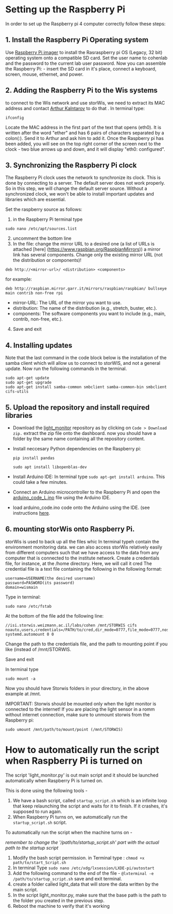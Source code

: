 # Setting up the Raspberry Pi 
In order to set up the Raspberry pi 4 computer correctly follow these steps:

## 1. Install the Raspberry Pi Operating system 
  Use [Raspberry Pi imager](https://www.raspberrypi.com/software/) to install the Rasraspberry pi OS (Legacy, 32 bit) operating system onto a compatible SD card.
  Set the user name to cohenlab and the password to the current lab user password.
  Now you can assemble the Raspberry Pi:  - insert the SD card in it's place, connect a keyboard, screen, mouse, ethernet, and power.

## 2. Adding the Raspberry Pi to the Wis systems
to connect to the Wis network and use storWis, we need to extract its MAC address and contact [Arthur Kalntarov](artur.kalantarov@weizmann.ac.il) to do that .
In terminal type:
```
ifconfig
```
Locate the MAC address in the first part of the text that opens (eth0). It is written after the word "ether" and has 6 pairs of characters separated by a colon(:).
Send it to Arthur and ask him to add it.
Once the Raspberry pi has been added, you will see on the top right corner of the screen next to the clock - two blue arrows up and down, and it will display "eth0: configured".

## 3. Synchronizing the Raspberry Pi clock
  The Raspberry Pi clock uses the network to synchronize its clock. This is done by connecting to a server. The default server does not work properly. 
  So in this step, we will change the default server source. 
  Without a synchronized clock, we won't be able to install important updates and libraries which are essential.
  
Set the raspberry source as follows:
1. in the Raspberry Pi terminal type 
```
sudo nano /etc/apt/sources.list
```
2.  uncomment the bottom line 
3. In the file: change the mirror URL to a desired one (a list  of URLs is attached [here] (https://www.raspbian.org/RaspbianMirrors))
a mirror link has several components. Change only the existing  mirror URL (not the distribution or components)! 
```
deb http://<mirror-url>/ <distribution> <components>
```
for example:
```
deb http://raspbian.mirror.garr.it/mirrors/raspbian/raspbian/ bullseye main contrib non-free rpi

```
- mirror-URL: The URL of the mirror you want to use.
- distribution: The name of the distribution (e.g., stretch, buster, etc.).
- components: The software components you want to include (e.g., main, contrib, non-free, etc.).

4. Save and exit

## 4. Installing updates 
Note that the last command in the code block below is the installation of the samba client which will allow us to connect to storWIS, and not a general update.
  Now run the following commands in the terminal.
  ```
  sudo apt-get update
  sudo apt-get upgrade 
  sudo apt-get install samba-common smbclient samba-common-bin smbclient  cifs-utils

  ```

## 5. Upload the repository and install required libraries

* Download the [light_monitor](https://github.com/NeuralSyntaxLab/acoustic_chamber_environment_control/tree/main)  repository as by clicking on `Code > Download zip.` extract the zip file onto the dashboard.
  now you should have a folder by the same name containing all the repository content.

* Install neccesary Python dependencies on the Raspberry pi:
  ```
  pip install pandas

  sudo apt install libopenblas-dev

  ```
* Install Arduino IDE: In terminal type `sudo apt-get install arduino`. This could take a few minutes.

* Connect an Arduino microcontroller to the Raspberry Pi and open the [arduino_code_L.ino](https://github.com/Yuvalb94/NeuralSyntaxLab_Yuval_LightMonitor/blob/main/arduino_code_L/arduino_code_L.ino) file using the Arduino IDE. 
* load arduino_code.ino code onto the Arduino using the IDE. (see instructions [here](https://docs.arduino.cc/learn/starting-guide/the-arduino-software-ide).

  
## 6. mounting storWis onto Raspberry Pi.
storWis is used to back up all the files whic
In terminal typeh contain the environment monitoring data.
we can also access storWis relatively easily from different computers such that we have access to the data from any computer that is connected to the institute network.
 Create a credentials file, for instance, at the /home directory.
 Here, we will call it cred
The credential file is a text file containing the following in the following format:
```
username=USERNAME(the desired username) 
password=PASWORD(its password) 
domain=wismain
```
Type in terminal:
```
sudo nano /etc/fstab
```
At the bottom of the file add the following line:
```
//isi.storwis.weizmann.ac.il/labs/cohen /mnt/STORWIS cifs noauto,users,credentials=/PATH/to/cred,dir_mode=0777,file_mode=0777,noserverino,x-systemd.automount 0 0
```
Change the path to the credentials file, and the path to mounting point if you like (instead of /mnt/STORWIS. 

Save and exit

In terminal type
```
sudo mount -a
```
Now you should have Storwis folders in your directory, in the above example at /mnt.

IMPORTANT: Storwis should be mounted only when the light monitor is connected to the internet!
If you are placing the light sensor in a romm without internet connection, make sure to unmount storwis from the Raspberry pi:
```
sudo umount /mnt/path/to/mount/point (/mnt/STORWIS)
```

# How to automatically run the script when Raspberry Pi is turned on
The script 'light_monitor.py' is out main script and it should be launched automatically when Raspberry Pi is turned on.

This is done using the following tools - 
1. We have a bash script, called `startup_script.sh` which is an infinite loop that keep relaunching the script and waits for it to finish. If it crashes, it's supposed to run again.
2. When Raspberry Pi turns on, we automatically run the `startup_script.sh` script.

To automatically run the script when the machine turns on - 

*remember to change the '/path/to/startup_script.sh' part with the actual path to the startup script*
1. Modify the bash script permission. in Terminal type : `chmod +x path/to/start_Script.sh`
2. In terminal Type `sudo nano /etc/xdg/lxsession/LXDE-pi/autostart`
3. Add the following command to the end of the file - 
`@lxterminal -e /path/to/startup_script.sh`
  save and exit terminal.
4. create a folder called light_data that will store the data written by the main script.
5. In the script light_monitor.py, make sure that the base path is the path to the folder you created in the previous step.
6. Reboot the machine to verify that it's working









   

